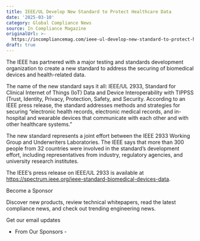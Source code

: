 ```yaml
---
title: IEEE/UL Develop New Standard to Protect Healthcare Data
date: '2025-03-10'
category: Global Compliance News
source: In Compliance Magazine
originalUrl: >-
  https://incompliancemag.com/ieee-ul-develop-new-standard-to-protect-healthcare-data/
draft: true
---
```

The IEEE has partnered with a major testing and standards development organization to create a new standard to address the securing of biomedical devices and health-related data.

The name of the new standard says it all: IEEE/UL 2933, Standard for Clinical Internet of Things (IoT) Data and Device Interoperability with TIPPSS (Trust, Identity, Privacy, Protection, Safety, and Security. According to an IEEE press release, the standard addresses methods and strategies for securing “electronic health records, electronic medical records, and in-hospital and wearable devices that communicate with each other and with other healthcare systems.”

The new standard represents a joint effort between the IEEE 2933 Working Group and Underwriters Laboratories. The IEEE says that more than 300 people from 32 countries were involved in the standard’s development effort, including representatives from industry, regulatory agencies, and university research institutes.

The IEEE’s press release on IEEE/UL 2933 is available at https://spectrum.ieee.org/ieee-standard-biomedical-devices-data.

Become a Sponsor

Discover new products, review technical whitepapers, read the latest compliance news, and check out trending engineering news.

Get our email updates

- From Our Sponsors -
